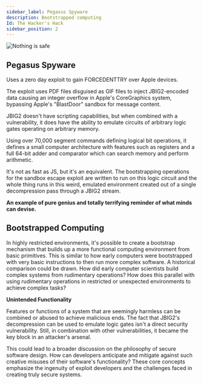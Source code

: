 ```yaml
---
sidebar_label: Pegasus Spyware
description: Bootstrapped computing 
Id: The Hacker's Hack
sidebar_position: 2
---
```


![Nothing is safe](/img/cyber.png)

## Pegasus Spyware

Uses a zero day exploit to gain FORCEDENTTRY over Apple devices. 

The exploit uses PDF files disguised as GIF files to inject JBIG2-encoded data causing an integer overflow in Apple's CoreGraphics system, bypassing Apple's "BlastDoor" sandbox for message content. 

JBIG2 doesn't have scripting capabilities, but when combined with a vulnerability, it does have the ability to emulate circuits of arbitrary logic gates operating on arbitrary memory. 

Using over 70,000 segment commands defining logical bit operations, it defines a small computer architecture with features such as registers and a full 64-bit adder and comparator which can search memory and perform arithmetic. 

It's not as fast as JS, but it's an equivalent. The bootstrapping operations for the sandbox escape exploit are written to run on this logic circuit and the whole thing runs in this weird, emulated environment created out of a single decompression pass through a JBIG2 stream. 

**An example of pure genius and totally terrifying reminder of what minds can devise.**

## Bootstrapped Computing

In highly restricted environments, it's possible to create a bootstrap mechanism that builds up a more functional computing environment from basic primitives. This is similar to how early computers were bootstrapped with very basic instructions to then run more complex software.
A historical comparison could be drawn. How did early computer scientists build complex systems from rudimentary operations? How does this parallel with using rudimentary operations in restricted or unexpected environments to achieve complex tasks?

**Unintended Functionality**

Features or functions of a system that are seemingly harmless can be combined or abused to achieve malicious ends. The fact that JBIG2's decompression can be used to emulate logic gates isn't a direct security vulnerability. Still, in combination with other vulnerabilities, it became the key block in an attacker's arsenal.

This could lead to a broader discussion on the philosophy of secure software design. How can developers anticipate and mitigate against such creative misuses of their software's functionality? These core concepts emphasize the ingenuity of exploit developers and the challenges faced in creating truly secure systems.